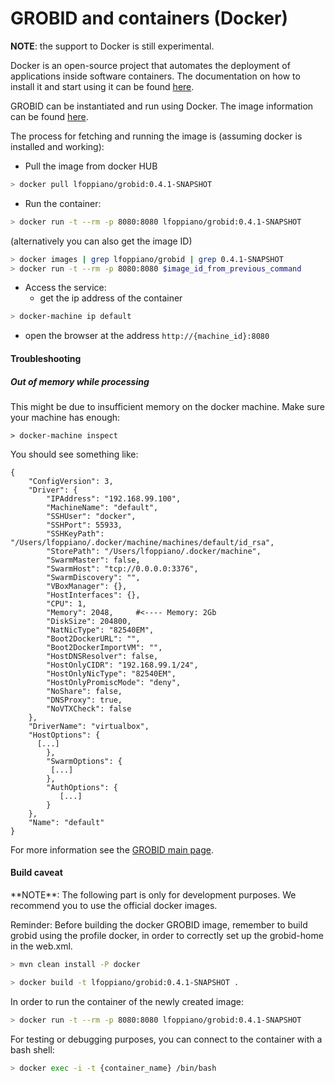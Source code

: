 <h1>GROBID and containers (Docker)</h1>

**NOTE**: the support to Docker is still experimental.  

Docker is an open-source project that automates the deployment of applications inside software containers. 
The documentation on how to install it and start using it can be found [here](https://docs.docker.com/engine/understanding-docker/). 

GROBID can be instantiated and run using Docker. The image information can be found [here](https://hub.docker.com/r/lfoppiano/grobid/).

The process for fetching and running the image is (assuming docker is installed and working):

- Pull the image from docker HUB
```bash
> docker pull lfoppiano/grobid:0.4.1-SNAPSHOT
```
 
- Run the container:

```bash
> docker run -t --rm -p 8080:8080 lfoppiano/grobid:0.4.1-SNAPSHOT
```

(alternatively you can also get the image ID)  
```bash
> docker images | grep lfoppiano/grobid | grep 0.4.1-SNAPSHOT
> docker run -t --rm -p 8080:8080 $image_id_from_previous_command
```

- Access the service: 
  - get the ip address of the container 

```bash
> docker-machine ip default
```
  - open the browser at the address `http://{machine_id}:8080`


<h4>Troubleshooting</h4>

<h5>Out of memory while processing</h5>

This might be due to insufficient memory on the docker machine. Make sure your machine has enough: 

```
> docker-machine inspect
```

You should see something like: 

```
{
    "ConfigVersion": 3,
    "Driver": {
        "IPAddress": "192.168.99.100",
        "MachineName": "default",
        "SSHUser": "docker",
        "SSHPort": 55933,
        "SSHKeyPath": "/Users/lfoppiano/.docker/machine/machines/default/id_rsa",
        "StorePath": "/Users/lfoppiano/.docker/machine",
        "SwarmMaster": false,
        "SwarmHost": "tcp://0.0.0.0:3376",
        "SwarmDiscovery": "",
        "VBoxManager": {},
        "HostInterfaces": {},
        "CPU": 1,
        "Memory": 2048,     #<---- Memory: 2Gb                   
        "DiskSize": 204800,
        "NatNicType": "82540EM",
        "Boot2DockerURL": "",
        "Boot2DockerImportVM": "",
        "HostDNSResolver": false,
        "HostOnlyCIDR": "192.168.99.1/24",
        "HostOnlyNicType": "82540EM",
        "HostOnlyPromiscMode": "deny",
        "NoShare": false,
        "DNSProxy": true,
        "NoVTXCheck": false
    },
    "DriverName": "virtualbox",
    "HostOptions": {
      [...]
        },
        "SwarmOptions": {
         [...]
        },
        "AuthOptions": {
           [...]
        }
    },
    "Name": "default"
}
```

For more information see the [GROBID main page](https://github.com/kermitt2/grobid/blob/master/Readme.md).

<h4>Build caveat</h4>
**NOTE**: The following part is only for development purposes. We recommend you to use the official 
docker images.
 
Reminder: Before building the docker GROBID image, remember to build grobid 
using the profile docker, in order to correctly set up the grobid-home in the web.xml.

```bash
> mvn clean install -P docker
```
```bash
> docker build -t lfoppiano/grobid:0.4.1-SNAPSHOT .
```

In order to run the container of the newly created image: 
```bash
> docker run -t --rm -p 8080:8080 lfoppiano/grobid:0.4.1-SNAPSHOT 
```

For testing or debugging purposes, you can connect to the container with a bash shell:
```bash
> docker exec -i -t {container_name} /bin/bash
```
